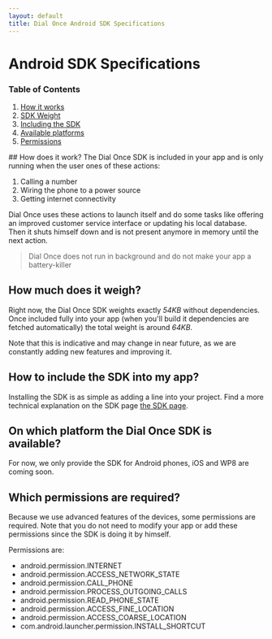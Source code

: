 ```yaml
---
layout: default
title: Dial Once Android SDK Specifications
---
```


Android SDK Specifications
==========================

### Table of Contents

1.  [How it works](#how-does-it-work)
2.  [SDK Weight](#how-much-does-it-weight)
3.  [Including the SDK](#how-to-include-the-sdk-into-my-app)
4.  [Available platforms](#on-which-platform-the-dial-once-sdk-is-available)
5.  [Permissions](#which-permissions-are-required)

## How does it work?
The Dial Once SDK is included in your app and is only running when the user ones of these actions:  

1. Calling a number
2. Wiring the phone to a power source
3. Getting internet connectivity

Dial Once uses these actions to launch itself and do some tasks like offering an improved customer service interface or updating his local database. Then it shuts himself down and is not present anymore in memory until the next action.

> Dial Once does not run in background and do not make your app a battery-killer

## How much does it weigh?
Right now, the Dial Once SDK weights exactly *54KB* without dependencies. Once included fully into your app (when you'll build it dependencies are fetched automatically) the total weight is around *64KB*.  

Note that this is indicative and may change in near future, as we are constantly adding new features and improving it.

## How to include the SDK into my app?
Installing the SDK is as simple as adding a line into your project.
Find a more technical explanation on the SDK page [the SDK page](/dialonce-android-sdk).

## On which platform the Dial Once SDK is available?
For now, we only provide the SDK for Android phones, iOS and WP8 are coming soon.

## Which permissions are required?  
Because we use advanced features of the devices, some permissions are required. Note that you do not need to modify your app or add these permissions since the SDK is doing it by himself.  

Permissions are:

+ android.permission.INTERNET
+ android.permission.ACCESS_NETWORK_STATE
+ android.permission.CALL_PHONE
+ android.permission.PROCESS_OUTGOING_CALLS
+ android.permission.READ_PHONE_STATE
+ android.permission.ACCESS_FINE_LOCATION
+ android.permission.ACCESS_COARSE_LOCATION
+ com.android.launcher.permission.INSTALL_SHORTCUT